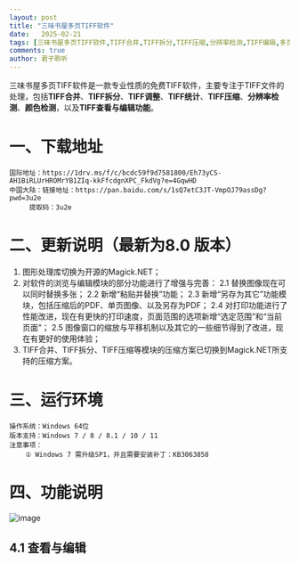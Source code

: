 ```yaml
---
layout: post
title: "三味书屋多页TIFF软件"
date:   2025-02-21
tags: [三味书屋多页TIFF软件,TIFF合并,TIFF拆分,TIFF压缩,分辨率检测,TIFF编辑,多页TIFF,TIFF,TIF]
comments: true
author: 君子聆听
---
```


三味书屋多页TIFF软件是一款专业性质的免费TIFF软件，主要专注于TIFF文件的处理，包括**TIFF合并**、**TIFF拆分**、**TIFF调整**、**TIFF统计**、**TIFF压缩**、**分辨率检测**、**颜色检测**，以及**TIFF查看与编辑功能**。

# 一、下载地址
    
	国际地址：https://1drv.ms/f/c/bcdc59f9d7581800/Eh73yCS-AH1BiRLUrHROMrYB1ZIq-kkFfcdgnXPC_FkdVg?e=4GqwHD
	中国大陆：链接地址：https://pan.baidu.com/s/1sQ7etC3JT-VmpOJ79assDg?pwd=3u2e
		 提取码：3u2e

# 二、更新说明（最新为8.0 版本）
    
1. 图形处理库切换为开源的Magick.NET；
2. 对软件的浏览与编辑模块的部分功能进行了增强与完善：
	2.1 替换图像现在可以同时替换多张；
	2.2 新增“粘贴并替换”功能；
	2.3 新增“另存为其它”功能模块，包括压缩后的PDF、单页图像、以及另存为PDF；
	2.4 对打印功能进行了性能改进，现在有更快的打印速度，页面范围的选项新增“选定范围”和“当前页面”；
	2.5 图像窗口的缩放与平移机制以及其它的一些细节得到了改进，现在有更好的使用体验；
3. TIFF合并、TIFF拆分、TIFF压缩等模块的压缩方案已切换到Magick.NET所支持的压缩方案。

# 三、运行环境
    
	操作系统：Windows 64位
	版本支持：Windows 7 / 8 / 8.1 / 10 / 11
	注意事项：
		① Windows 7 需升级SP1，并且需要安装补丁：KB3063858

# 四、功能说明

![image](https://github.com/user-attachments/assets/6c511588-07b0-4fe2-b581-16ef3b36717d)

## 4.1 查看与编辑

